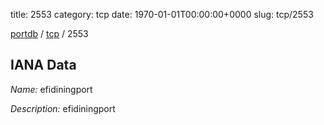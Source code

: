 title: 2553
category: tcp
date: 1970-01-01T00:00:00+0000
slug: tcp/2553

[portdb](/) / [tcp](/category/tcp.html) / 2553


## IANA Data

_Name:_ efidiningport

_Description:_ efidiningport

